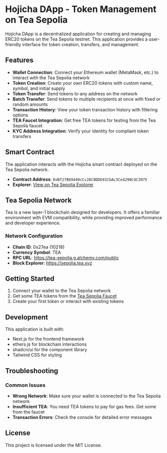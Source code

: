 # Hojicha DApp - Token Management on Tea Sepolia

Hojicha DApp is a decentralized application for creating and managing ERC20 tokens on the Tea Sepolia testnet. This application provides a user-friendly interface for token creation, transfers, and management.

## Features

- **Wallet Connection**: Connect your Ethereum wallet (MetaMask, etc.) to interact with the Tea Sepolia network
- **Token Creation**: Create your own ERC20 tokens with custom name, symbol, and initial supply
- **Token Transfer**: Send tokens to any address on the network
- **Batch Transfer**: Send tokens to multiple recipients at once with fixed or random amounts
- **Transaction History**: View your token transaction history with filtering options
- **TEA Faucet Integration**: Get free TEA tokens for testing from the Tea Sepolia faucet
- **KYC Address Integration**: Verify your identity for compliant token transfers

## Smart Contract

The application interacts with the Hojicha smart contract deployed on the Tea Sepolia network.

- **Contract Address**: `0xBf27B69449cCc28C8DDb92CbAc3Ce4290C4C3975`
- **Explorer**: [View on Tea Sepolia Explorer](https://sepolia.tea.xyz/address/0xBf27B69449cCc28C8DDb92CbAc3Ce4290C4C3975)

## Tea Sepolia Network

Tea is a new layer-1 blockchain designed for developers. It offers a familiar environment with EVM compatibility, while providing improved performance and developer experience.

### Network Configuration

- **Chain ID**: 0x27ea (10218)
- **Currency Symbol**: TEA
- **RPC URL**: https://tea-sepolia.g.alchemy.com/public
- **Block Explorer**: https://sepolia.tea.xyz

## Getting Started

1. Connect your wallet to the Tea Sepolia network
2. Get some TEA tokens from the [Tea Sepolia Faucet](https://faucet-sepolia.tea.xyz/)
3. Create your first token or interact with existing tokens

## Development

This application is built with:

- Next.js for the frontend framework
- ethers.js for blockchain interactions
- shadcn/ui for the component library
- Tailwind CSS for styling

## Troubleshooting

### Common Issues

- **Wrong Network**: Make sure your wallet is connected to the Tea Sepolia network
- **Insufficient TEA**: You need TEA tokens to pay for gas fees. Get some from the faucet
- **Transaction Errors**: Check the console for detailed error messages

## License

This project is licensed under the MIT License.
